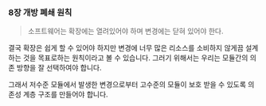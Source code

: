 ### 8장 개방 폐쇄 원칙

> 소프트웨어는 확장에는 열려있어야 하며 변경에는 닫혀 있어야 한다.

결국 확장은 쉽게 할 수 있어야 하지만 변경에 너무 많은 리소스를 소비하지 않게끔 설계하는 것을 목표로하는 원칙이라고 볼 수 있습니다. 그러기 위해서는 우리는 모듈간의 의존 방향을 잘 선택하여야 합니다.

그래서 저수준 모듈에서 발생한 변경으로부터 고수준의 모듈이 보호 받을 수 있도록 의존성 계층 구조를 만들어야 합니다.


